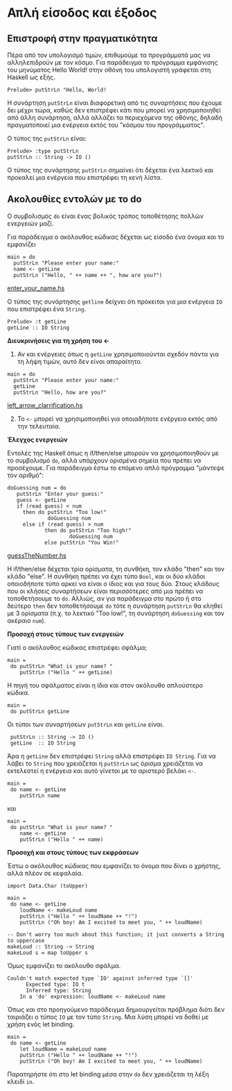# Απλή είσοδος και έξοδος

## Επιστροφή στην πραγματικότητα

Πέρα από τον υπολογισμό τιμών, επιθυμούμε τα προγράμματά μας να αλληλεπιδρούν με τον κόσμο. Για παράδειγμα το πρόγραμμα εμφάνισης του μηνύματος Hello World! στην οθόνη του υπολογιστή γράφεται στη Haskell ως εξής.

```
Prelude> putStrLn "Hello, World!
```

Η συνάρτηση ```putStrLn``` είναι διαφορετική από τις συναρτήσεις που έχουμε δει μέχρι τώρα, καθώς δεν επιστρέφει κάτι που μπορεί να χρησιμοποιηθεί από άλλη συνάρτηση, αλλά αλλάζει τα περιεχόμενα της οθόνης, δηλαδή πραγματοποιεί μια ενέργεια εκτός του "κόσμου του προγράμματος".

Ο τύπος της ```putStrLn``` είναι:

```
Prelude> :type putStrLn
putStrLn :: String -> IO ()
```

Ο τύπος της συνάρτησης ```putStrLn``` σημαίνει ότι δέχεται ένα λεκτικό και προκαλεί μια ενέργεια που επιστρέφει τη κενή λίστα.

## Ακολουθίες εντολών με το do

Ο συμβολισμός ```do``` είναι ένας βολικός τρόπος τοποθέτησης πολλών ενεργειών μαζί.

Για παράδειγμα ο ακόλουθος κώδικας δέχεται ως είσοδο ένα όνομα και το εμφανίζει

```
main = do
  putStrLn "Please enter your name:"
  name <- getLine
  putStrLn ("Hello, " ++ name ++ ", how are you?")
```

[enter_your_name.hs](./enter_your_name.hs)

Ο τύπος της συνάρτησης ```getline``` δείχνει ότι πρόκειται για μια ενέργεια ```IO``` που επιστρέφει ένα ```String```.

```
Prelude> :t getLine
getLine :: IO String
```

**Διευκρινήσεις για τη χρήση του <-**

1. Αν και ενέργειες όπως η ```getLine``` χρησιμοποιούνται σχεδόν πάντα για τη λήψη τιμών, αυτό δεν είναι απαραίτητο.

```
main = do
  putStrLn "Please enter your name:"
  getLine
  putStrLn "Hello, how are you?"
```

[left_arrow_clarrification.hs](./left_arrow_clarrification.hs)

2. Το ```<-``` μπορεί να χρησιμοποιηθεί για οποιαδήποτε ενέργεια εκτός από την τελευταία.

**Έλεγχος ενεργειών**

Εντολές της Haskell όπως η if/then/else μπορούν να χρησιμοποιηθούν με το συμβολισμό ```do```, αλλά υπάρχουν ορισμένα σημεία που πρέπει να προσέχουμε. Για παράδειγμα έστω το επόμενο απλό πρόγραμμα "μάντεψε τον αριθμό":

```
doGuessing num = do
   putStrLn "Enter your guess:"
   guess <- getLine
   if (read guess) < num
     then do putStrLn "Too low!"
             doGuessing num
     else if (read guess) > num
            then do putStrLn "Too high!"
                    doGuessing num
            else putStrLn "You Win!"
```

[guessTheNumber.hs](./guessTheNumber.hs)

Η if/then/else δέχεται τρία ορίσματα, τη συνθήκη, τον κλάδο "then" και τον κλάδο "else". Η συνθήκη πρέπει να έχει τύπο ```Bool```, και οι δύο κλάδοι οποιοδήποτε τύπο αρκεί να είναι ο ίδιος και για τους δύο. Στους κλάδους που οι κλήσεις συναρτήσεων είναι περισσότερες από μια πρέπει να τοποθετήσουμε το ```do```. Αλλιώς, αν για παράδειγμα στο πρώτο ή στο δεύτερο ```then``` δεν τοποθετήσουμε ```do``` τότε η συνάρτηση ```putStrLn``` θα κληθεί με 3 ορίσματα (π.χ. το λεκτικό "Too low!", τη συνάρτηση ```doGuessing``` και τον ακέραιο ```num```).

**Προσοχή στους τύπους των ενεργειών**

Γιατί ο ακόλουθος κώδικας επιστρέφει σφάλμα;

```
main =
 do putStrLn "What is your name? "
    putStrLn ("Hello " ++ getLine)
```

Η πηγή του σφάλματος είναι η ίδια και στον ακόλουθο απλούστερο κώδικα.

```
main =
 do putStrLn getLine
```

Οι τύποι των συναρτήσεων ```putStrLn``` και ```getLine``` είναι.

```
 putStrLn :: String -> IO ()
 getLine  :: IO String
```

Άρα η ```getLine``` δεν επιστρέφει ```String``` αλλά επιστρέφει ```IO String```. Για να λάβει το ```String``` που χρειάζεται η ```putStrLn``` ως όρισμα χρειάζεται να εκτελεστεί η ενέργεια και αυτό γίνεται με το αριστερό βελάκι ```<-```. 

```
main =
 do name <- getLine
    putStrLn name
```

και 

```
main =
 do putStrLn "What is your name? "
    name <- getLine
    putStrLn ("Hello " ++ name)
```

**Προσοχή και στους τύπους των εκφράσεων**

Έστω ο ακόλουθος κώδικας που εμφανίζει το όνομα που δίνει ο χρήστης, αλλά πλέον σε κεφαλαία.

```
import Data.Char (toUpper)

main =
 do name <- getLine
    loudName <- makeLoud name
    putStrLn ("Hello " ++ loudName ++ "!")
    putStrLn ("Oh boy! Am I excited to meet you, " ++ loudName)

-- Don't worry too much about this function; it just converts a String to uppercase
makeLoud :: String -> String
makeLoud s = map toUpper s
```

Όμως εμφανίζει το ακόλουθο σφάλμα.

```
Couldn't match expected type `IO' against inferred type `[]'
      Expected type: IO t
      Inferred type: String
    In a 'do' expression: loudName <- makeLoud name
```

Όπως και στο προηγούμενο παράδειγμα δημιουργείται πρόβλημα διότι δεν ταιριάζει ο τύπος ```IO``` με τον τύπο ```String```. Μια λύση μπορεί να δοθεί με χρήση ενός let binding.

```
main =
 do name <- getLine
    let loudName = makeLoud name
    putStrLn ("Hello " ++ loudName ++ "!")
    putStrLn ("Oh boy! Am I excited to meet you, " ++ loudName)
```

Παρατηρήστε ότι στο let binding μέσα στην ```do``` δεν χρειάζεται τη λέξη κλειδί ```in```.

